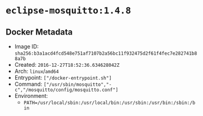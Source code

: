 # `eclipse-mosquitto:1.4.8`

## Docker Metadata

- Image ID: `sha256:b3a1acd4fcd548e751af7107b2a56bc11f932475d2f61f4fec7e282741b88a7b`
- Created: `2016-12-27T18:52:36.634628042Z`
- Arch: `linux`/`amd64`
- Entrypoint: `["/docker-entrypoint.sh"]`
- Command: `["/usr/sbin/mosquitto","-c","/mosquitto/config/mosquitto.conf"]`
- Environment:
  - `PATH=/usr/local/sbin:/usr/local/bin:/usr/sbin:/usr/bin:/sbin:/bin`
